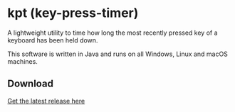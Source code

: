 # kpt (key-press-timer)
A lightweight utility to time how long the most recently pressed key of a keyboard has been held down.

This software is written in Java and runs on all Windows, Linux and macOS machines.

## Download

[Get the latest release here](https://github.com/nwawrzyniak/kpt/releases/latest)
